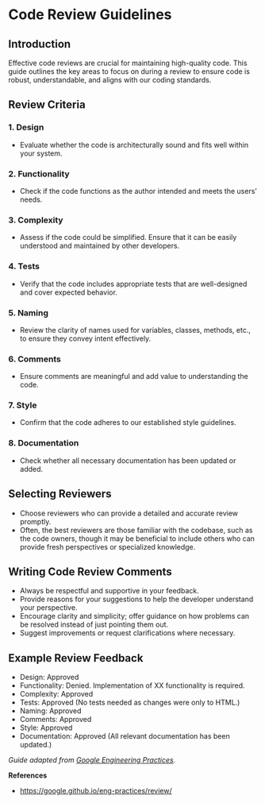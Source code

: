# Code Review Guidelines

## Introduction
Effective code reviews are crucial for maintaining high-quality code. This guide outlines the key areas to focus on during a review to ensure code is robust, understandable, and aligns with our coding standards.

## Review Criteria

### 1. Design
- Evaluate whether the code is architecturally sound and fits well within your system.

### 2. Functionality
- Check if the code functions as the author intended and meets the users' needs.

### 3. Complexity
- Assess if the code could be simplified. Ensure that it can be easily understood and maintained by other developers.

### 4. Tests
- Verify that the code includes appropriate tests that are well-designed and cover expected behavior.

### 5. Naming
- Review the clarity of names used for variables, classes, methods, etc., to ensure they convey intent effectively.

### 6. Comments
- Ensure comments are meaningful and add value to understanding the code.

### 7. Style
- Confirm that the code adheres to our established style guidelines.

### 8. Documentation
- Check whether all necessary documentation has been updated or added.

## Selecting Reviewers

- Choose reviewers who can provide a detailed and accurate review promptly.
- Often, the best reviewers are those familiar with the codebase, such as the code owners, though it may be beneficial to include others who can provide fresh perspectives or specialized knowledge.

## Writing Code Review Comments

- Always be respectful and supportive in your feedback.
- Provide reasons for your suggestions to help the developer understand your perspective.
- Encourage clarity and simplicity; offer guidance on how problems can be resolved instead of just pointing them out.
- Suggest improvements or request clarifications where necessary.

## Example Review Feedback

- Design: Approved
- Functionality: Denied. Implementation of XX functionality is required.
- Complexity: Approved
- Tests: Approved (No tests needed as changes were only to HTML.)
- Naming: Approved
- Comments: Approved
- Style: Approved
- Documentation: Approved (All relevant documentation has been updated.)

*Guide adapted from [Google Engineering Practices](https://google.github.io/eng-practices/review/).*


**References**
- https://google.github.io/eng-practices/review/